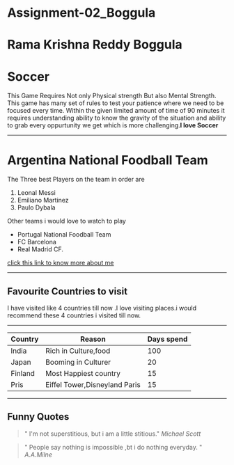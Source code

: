# Assignment-02_Boggula
# Rama Krishna Reddy Boggula
# Soccer
This Game Requires Not only Physical strength But also Mental Strength. This game has many set of rules to test your patience where we need to be focused every time. Within the given limited amount of time of 90 minutes it requires understanding ability to know the gravity of the situation and ability to grab every oppurtunity we get which is more challenging.**I love Soccer**

-----------------------------------------------------------
# Argentina National Foodball Team 
The Three best Players on the team in order are 
1. Leonal Messi
2. Emiliano Martinez
3. Paulo Dybala

 Other teams i would love to watch to play
* Portugal National Foodball Team
* FC Barcelona 
* Real Madrid CF.

[click this link to know more about me](AboutMe.md)

**********

## Favourite Countries to visit
I have visited like 4 countries till now .I love visiting places.i would recommend these 4 countries i visited till now.

---------------------------------------------------------------
|Country   |         Reason                    |   Days spend |
|----------|-----------------------------------|--------------|
|India     |     Rich in Culture,food          |      100     |
|Japan     |    Booming in Culturer            |      20      |
|Finland   |     Most Happiest country         |      15      |
|Pris      |   Eiffel Tower,Disneyland Paris   |      15      |

*********
## Funny Quotes

>" I'm not superstitious, but i am a little stitious." *Michael Scott*

>" People say nothing is impossible ,bt i do nothing everyday. " *A.A.Milne*
